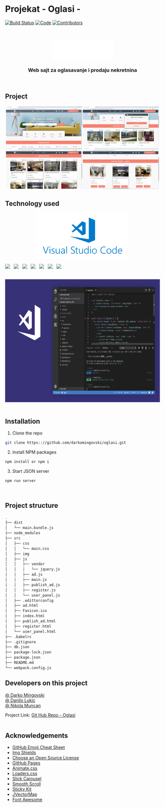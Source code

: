# Projekat - Oglasi - 

[![Build Status][build-shield]]()
[![Code][code-clean]]()
[![Contributors][contributors-shield]]()

<br />
<p align="center">
  <a href="">
    <img src="./src/img/logo5.png" alt="Logo" width="200" height="65">
  </a>

  <h3 align="center">Web sajt za oglasavanje i prodaju nekretnina</h3><br>


## Project

[![Oglasi][product-screenshot]]()

## Technology used

<p align="center">
    <img src="./visualstudiocode.png" alt="Logo" width="300" height="150">

[![][html]]()&nbsp;&nbsp;
[![][css]]()&nbsp;&nbsp;
[![][js]]()&nbsp;&nbsp;
[![][jquery]](https://jquery.com)&nbsp;&nbsp;
[![][json]]()&nbsp;&nbsp;
[![][webpack]](https://webpack.js.org/)&nbsp;&nbsp;
[![][axios]](https://www.npmjs.com/package/axios)&nbsp;&nbsp;
<br>
<br>
<p align="center">
    <img src="./vscode.png" alt="Logo" width="800" height="400">
<br>
<br>

## Installation

1. Clone the repo
```sh
git clone https:://github.com/darkomingovski/oglasi.git
```
2. Install NPM packages
```sh
npm install or npm i
```
3. Start JSON server
```sh
npm run server
```
<br>

## Project structure
```sh
.
├── dist
│   └── main.bundle.js
├── node_modules
├── src
│   ├── css
│   │   └── main.css
│   ├── img
│   ├── js
│   │   ├── vendor
│   │   │   └── jquery.js
│   │   ├── ad.js
│   │   ├── main.js
│   │   ├── publish_ad.js
│   │   ├── register.js
│   │   └── user_panel.js
│   ├── .edittorconfig
│   ├── ad.html
│   ├── Favicon.ico
│   ├── index.html
│   ├── publish_ad.html
│   ├── register.html
│   └── user_panel.html
├── .babelrc
├── .gitignore
├── db.json
├── package-lock.json
├── package.json
├── README.md
└── webpack.config.js
```


## Developers on this project

[@ Darko Mingovski](https://github.com/darkomingovski)<br>
[@ Danilo Lukic](https://github.com/Danilo3110)<br>
[@ Nikola Muncan](https://github.com/dzoniD)

Project Link: [Git Hub Repo - Oglasi](https://github.com/darkomingovski/oglasi)
<br>
<br>


## Acknowledgements

* [GitHub Emoji Cheat Sheet](https://www.webpagefx.com/tools/emoji-cheat-sheet)
* [Img Shields](https://shields.io)
* [Choose an Open Source License](https://choosealicense.com)
* [GitHub Pages](https://pages.github.com)
* [Animate.css](https://daneden.github.io/animate.css)
* [Loaders.css](https://connoratherton.com/loaders)
* [Slick Carousel](https://kenwheeler.github.io/slick)
* [Smooth Scroll](https://github.com/cferdinandi/smooth-scroll)
* [Sticky Kit](http://leafo.net/sticky-kit)
* [JVectorMap](http://jvectormap.com)
* [Font Awesome](https://fontawesome.com)


<!-- LINKS & IMAGES -->
[build-shield]: https://img.shields.io/badge/build-passing-brightgreen.svg?style=popout
[code-clean]: https://img.shields.io/badge/code_style-standard-brightgreen.svg?style=popout
[contributors-shield]: https://img.shields.io/badge/contributors-2-orange.svg?style=popout
[html]: https://img.shields.io/badge/HTML-v5-red.svg?style=popout&logo=html5
[css]: https://img.shields.io/badge/CSS-v3-blue.svg?style=popout&logo=css3
[js]: https://img.shields.io/badge/JavaScript-ES6-yellow.svg?style=popout&logo=javascript
[jquery]: https://img.shields.io/badge/jQuery-v3.3.1-violet.svg?style=popout&logo=jquery
[json]: https://img.shields.io/badge/JSON-v^0.14.2-green.svg?style=popout&logo=json
[webpack]: https://img.shields.io/badge/WebPack-v4.29.6-blue.svg?style=popout&logo=webpack
[axios]: https://img.shields.io/badge/AXIOS-v^0.18.0-lightblue.svg?style=popout&logo=codesandbox
[product-screenshot]: ./ss.jpg